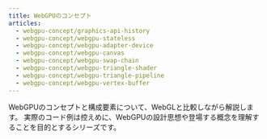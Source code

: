 ```yaml
---
title: WebGPUのコンセプト
articles:
  - webgpu-concept/graphics-api-history
  - webgpu-concept/webgpu-stateless
  - webgpu-concept/webgpu-adapter-device
  - webgpu-concept/webgpu-canvas
  - webgpu-concept/webgpu-swap-chain
  - webgpu-concept/webgpu-triangle-shader
  - webgpu-concept/webgpu-triangle-pipeline
  - webgpu-concept/webgpu-vertex-buffer
---
```


WebGPUのコンセプトと構成要素について、WebGLと比較しながら解説します。
実際のコード例は控えめに、WebGPUの設計思想や登場する概念を理解することを目的とするシリーズです。
